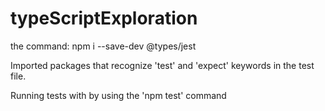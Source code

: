 # typeScriptExploration

the command:
npm i --save-dev @types/jest

Imported packages that recognize 'test' and 'expect' keywords in the test file.

Running tests with by using the 'npm test' command